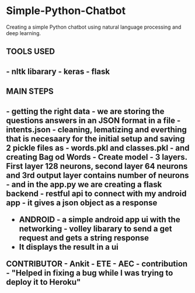 # Simple-Python-Chatbot

Creating a simple Python chatbot using natural language processing and deep learning.

<h2> TOOLS USED <h2>
  - nltk libarary
  - keras
  - flask
  
<h2> MAIN STEPS <h2> 
  - getting the right data - we are storing the questions answers in an JSON format in a file - intents.json
  - cleaning, lematizing and everthing that is necesaary for the initial setup and saving 2 pickle files as - words.pkl and classes.pkl
  - and creating Bag od Words
  - Create model - 3 layers. First layer 128 neurons, second layer 64 neurons and 3rd output layer contains number of neurons
  - and in the app.py we are creating a flask backend - restful api to connect with my android app
  - it gives a json object as a response
  
  - ANDROID - a simple android app ui with the networking - volley libarary to send a get request and gets a string response
  - It displays the result in a ui

CONTRIBUTOR - 
Ankit - ETE - AEC - contribution - "Helped in fixing a bug while I was trying to deploy it to Heroku"


